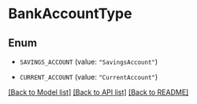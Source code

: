 # BankAccountType

## Enum


* `SAVINGS_ACCOUNT` (value: `"SavingsAccount"`)

* `CURRENT_ACCOUNT` (value: `"CurrentAccount"`)


[[Back to Model list]](../README.md#documentation-for-models) [[Back to API list]](../README.md#documentation-for-api-endpoints) [[Back to README]](../README.md)


